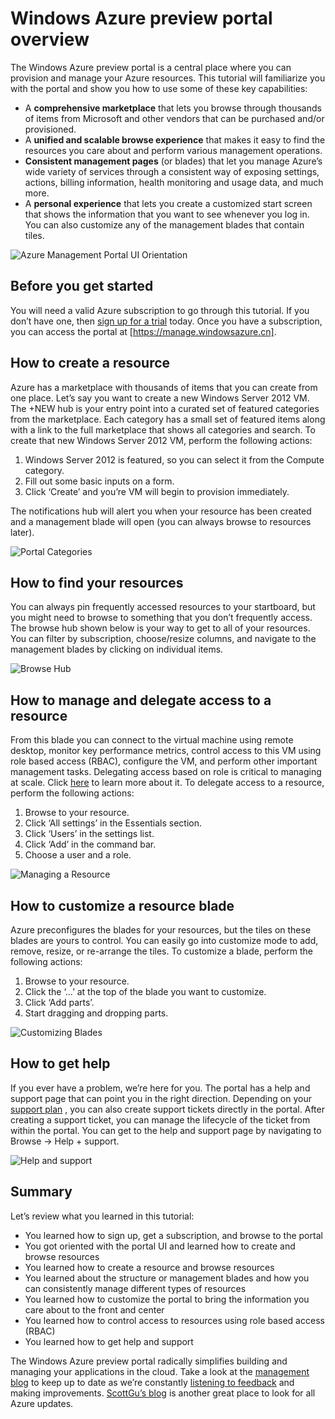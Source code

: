 <properties
	pageTitle="Windows Azure preview portal overview"
	description="Learn how to use the Windows Azure preview portal."
	services=""
	documentationCenter=""
	authors="davidwrede"
	manager="dwrede"
	editor="jimbe"/>

<tags
	ms.service="na"
	ms.date="04/28/2015"
	wacn.date=""/>

# Windows Azure preview portal overview

The Windows Azure preview portal is a central place where you can provision and manage your Azure resources.  This tutorial will familiarize you with the portal and show you how to use some of these key capabilities:
- A **comprehensive marketplace** that lets you browse through thousands of items from Microsoft and other vendors that can be purchased and/or provisioned.
- A **unified and scalable browse experience** that makes it easy to find the resources you care about and perform various management operations.
- **Consistent management pages** (or blades) that let you manage Azure’s wide variety of services through a consistent way of exposing settings, actions, billing information, health monitoring and usage data, and much more.
- A **personal experience** that lets you create a customized start screen that shows the information that you want to see whenever you log in.  You can also customize any of the management blades that contain tiles.

 ![Azure Management Portal UI Orientation][UIOrientation]

## Before you get started

You will need a valid Azure subscription to go through this tutorial.  If you don’t have one, then [sign up for a <!-- deleted by customization trial](/pricing/1rmb-trial/) --><!-- keep by customization: begin --> trial](http://www.windowsazure.cn/pricing/1rmb-trial/) <!-- keep by customization: end --> today.  Once you have a subscription, you can access the portal at [https://manage.windowsazure.cn].

## How to create a resource

Azure has a marketplace with thousands of items that you can create from one place.  Let’s say you want to create a new Windows Server 2012 VM.  The +NEW hub is your entry point into a curated set of featured categories from the marketplace.  Each category has a small set of featured items along with a link to the full marketplace that shows all categories and search. To create that new Windows Server 2012 VM, perform the following actions:  

1.	Windows Server 2012 is featured, so you can select it from the Compute category.  
2.	Fill out some basic inputs on a form.
3.	Click ‘Create’ and you’re VM will begin to provision immediately.

The notifications hub will alert you when your resource has been created and a management blade will open (you can always browse to resources later).

![Portal Categories][PortalCategories]


## How to find your resources

You can always pin frequently accessed resources to your startboard, but you might need to browse to something that you don’t frequently access.  The browse hub shown below is your way to get to all of your resources.  You can filter by subscription, choose/resize columns, and navigate to the management blades by clicking on individual items.

![Browse Hub][BrowseHub]

## How to manage and delegate access to a resource

From this blade you can connect to the virtual machine using remote desktop, monitor key performance metrics, control access to this VM using role based access (RBAC), configure the VM, and perform other important management tasks.  Delegating access based on role is critical to managing at scale.  Click [here](/documentation/articles/role-based-access-control-configure) to learn more about it. To delegate access to a resource, perform the following actions:

1.	Browse to your resource.
2.	Click ‘All settings’ in the Essentials section.
3.	Click ‘Users’ in the settings list.
4.	Click ‘Add’ in the command bar.
5.	Choose a user and a role.

![Managing a Resource][ManageResource]

## How to customize a resource blade

Azure preconfigures the blades for your resources, but the tiles on these blades are yours to control.  You can easily go into customize mode to add, remove, resize, or re-arrange the tiles. To customize a blade, perform the following actions:

1.	Browse to your resource.
2.	Click the ‘…’ at the top of the blade you want to customize.
3.	Click ‘Add parts’.
4.	Start dragging and dropping parts.  

![Customizing Blades][CustomizeBlades]

## How to get help

If you ever have a problem, we’re here for you.  The portal has a help and support page that can point you in the right direction.  Depending on your [support <!-- deleted by customization plan](http://azure.microsoft.com/support/plans/) --><!-- keep by customization: begin --> plan](http://www.windowsazure.cn/support/plans/) <!-- keep by customization: end -->, you can also create support tickets directly in the portal.  After creating a support ticket, you can manage the lifecycle of the ticket from within the portal. You can get to the help and support page by navigating to Browse -> Help + support.

![Help and support][HelpSupport]

## Summary

Let’s review what you learned in this tutorial:
- You learned how to sign up, get a subscription, and browse to the portal
- You got oriented with the portal UI and learned how to create and browse resources
- You learned how to create a resource and browse resources
- You learned about the structure or management blades and how you can consistently manage different types of resources
- You learned how to customize the portal to bring the information you care about to the front and center
- You learned how to control access to resources using role based access (RBAC)
- You learned how to get help and support

The Windows Azure preview portal radically simplifies building and managing your applications in the cloud.  Take a look at the [management <!-- deleted by customization blog](http://azure.microsoft.com/blog/topics/management/) --><!-- keep by customization: begin --> blog](http://www.windowsazure.cn/blog/topics/management/) <!-- keep by customization: end --> to keep up to date as we’re constantly [listening to feedback](http://feedback.azure.com/forums/223579-azure-preview-portal) and making improvements.  [ScottGu’s blog](http://weblogs.asp.net/scottgu) is another great place to look for all Azure updates.

[UIOrientation]: ./media/azure-portal-how-to-use/azure_portal_1.png
[PortalCategories]: ./media/azure-portal-how-to-use/azure_portal_2.png
[BrowseHub]: ./media/azure-portal-how-to-use/azure_portal_3.png
[ManageResource]: ./media/azure-portal-how-to-use/azure_portal_4.png
[CustomizeBlades]: ./media/azure-portal-how-to-use/azure_portal_5.png
[HelpSupport]: ./media/azure-portal-how-to-use/azure_portal_6.png
